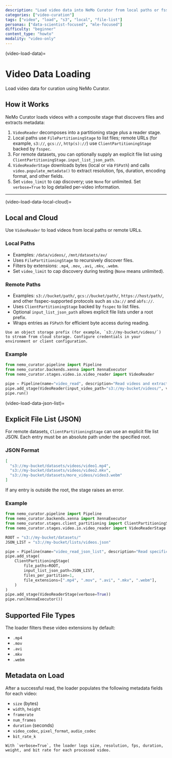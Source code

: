 ```yaml
---
description: "Load video data into NeMo Curator from local paths or fsspec-supported storage, including explicit file list support"
categories: ["video-curation"]
tags: ["video", "load", "s3", "local", "file-list"]
personas: ["data-scientist-focused", "mle-focused"]
difficulty: "beginner"
content_type: "howto"
modality: "video-only"
---
```


(video-load-data)=

# Video Data Loading

Load video data for curation using NeMo Curator.

## How it Works

NeMo Curator loads videos with a composite stage that discovers files and extracts metadata:

1. `VideoReader` decomposes into a partitioning stage plus a reader stage.
2. Local paths use `FilePartitioningStage` to list files; remote URLs (for example, `s3://`, `gcs://`, `http(s)://`) use `ClientPartitioningStage` backed by `fsspec`.
3. For remote datasets, you can optionally supply an explicit file list using `ClientPartitioningStage.input_list_json_path`.
4. `VideoReaderStage` downloads bytes (local or via `FSPath`) and calls `video.populate_metadata()` to extract resolution, fps, duration, encoding format, and other fields.
5. Set `video_limit` to cap discovery; use `None` for unlimited. Set `verbose=True` to log detailed per-video information.

---

(video-load-data-local-cloud)=

## Local and Cloud

Use `VideoReader` to load videos from local paths or remote URLs.

### Local Paths

- Examples: `/data/videos/`, `/mnt/datasets/av/`
- Uses `FilePartitioningStage` to recursively discover files.
- Filters by extensions: `.mp4`, `.mov`, `.avi`, `.mkv`, `.webm`.
- Set `video_limit` to cap discovery during testing (`None` means unlimited).

### Remote Paths

- Examples: `s3://bucket/path/`, `gcs://bucket/path/`, `https://host/path/`, and other fsspec-supported protocols such as `s3a://` and `abfs://`.
- Uses `ClientPartitioningStage` backed by `fsspec` to list files.
- Optional `input_list_json_path` allows explicit file lists under a root prefix.
- Wraps entries as `FSPath` for efficient byte access during reading.

```{tip}
Use an object storage prefix (for example, `s3://my-bucket/videos/`) to stream from cloud storage. Configure credentials in your environment or client configuration.
```

### Example

```python
from nemo_curator.pipeline import Pipeline
from nemo_curator.backends.xenna import XennaExecutor
from nemo_curator.stages.video.io.video_reader import VideoReader

pipe = Pipeline(name="video_read", description="Read videos and extract metadata")
pipe.add_stage(VideoReader(input_video_path="s3://my-bucket/videos/", video_limit=None, verbose=True))
pipe.run()
```

(video-load-data-json-list)=

## Explicit File List (JSON)

For remote datasets, `ClientPartitioningStage` can use an explicit file list JSON. Each entry must be an absolute path under the specified root.

### JSON Format

```json
[
  "s3://my-bucket/datasets/videos/video1.mp4",
  "s3://my-bucket/datasets/videos/video2.mkv",
  "s3://my-bucket/datasets/more_videos/video3.webm"
]
```

If any entry is outside the root, the stage raises an error.

### Example

```python
from nemo_curator.pipeline import Pipeline
from nemo_curator.backends.xenna import XennaExecutor
from nemo_curator.stages.client_partitioning import ClientPartitioningStage
from nemo_curator.stages.video.io.video_reader import VideoReaderStage

ROOT = "s3://my-bucket/datasets/"
JSON_LIST = "s3://my-bucket/lists/videos.json"

pipe = Pipeline(name="video_read_json_list", description="Read specific videos via JSON list")
pipe.add_stage(
    ClientPartitioningStage(
        file_paths=ROOT,
        input_list_json_path=JSON_LIST,
        files_per_partition=1,
        file_extensions=[".mp4", ".mov", ".avi", ".mkv", ".webm"],
    )
)
pipe.add_stage(VideoReaderStage(verbose=True))
pipe.run(XennaExecutor())
```

## Supported File Types

The loader filters these video extensions by default:

- `.mp4`
- `.mov`
- `.avi`
- `.mkv`
- `.webm`

## Metadata on Load

After a successful read, the loader populates the following metadata fields for each video:

- `size` (bytes)
- `width`, `height`
- `framerate`
- `num_frames`
- `duration` (seconds)
- `video_codec`, `pixel_format`, `audio_codec`
- `bit_rate_k`

```{note}
With `verbose=True`, the loader logs size, resolution, fps, duration, weight, and bit rate for each processed video.
```
<!-- end -->
